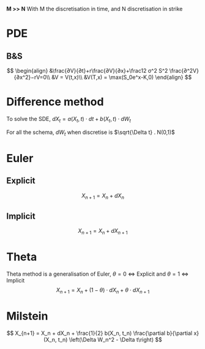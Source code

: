 **M >> N**
With M the discretisation in time, and N discretisation in strike

# PDE
## B&S
$$
\begin{align}
&\frac{∂V}{∂t}​+r\frac{∂V}{∂x}​​+\frac12​ σ^2 S^2 \frac{∂^2V}{∂x^2}​​−rV=0\\
&V = V(t,x)\\
&V(T,x) = \max(S_0e^x-K,0)
\end{align}
$$


# Difference method
To solve the SDE, $dX_t=a(X_t,t) \cdot dt+b(X_t,t) \cdot dW_t$ 

For all the schema, $dW_t$ when discretise is $\sqrt{\Delta t} . N(0,1)$

# Euler
## Explicit
$$
X_{n+1} = X_n + dX_{n}
$$
## Implicit

$$
X_{n+1} = X_n + dX_{n+1}
$$
# Theta
Theta method is a generalisation of Euler, $\theta=0$ <=> Explicit and  $\theta=1$ <=> Implicit 
$$
X_{n+1} = X_n + (1-\theta) \cdot dX_{n} + \theta \cdot dX_{n+1}
$$

# Milstein
$$
X_{n+1} = X_n + dX_n + \frac{1}{2} b(X_n, t_n) \frac{\partial b}{\partial x}(X_n, t_n) \left(\Delta W_n^2 - \Delta t\right)
$$